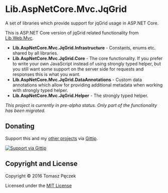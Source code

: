 # Lib.AspNetCore.Mvc.JqGrid

A set of libraries which provide support for jqGrid usage in ASP.NET Core.

This is ASP.NET Core version of jqGrid related functionality from [Lib.Web.Mvc](https://github.com/tpeczek/Lib.Web.Mvc/).

- **Lib.AspNetCore.Mvc.JqGrid.Infrastructure** - Constants, enums etc. shared by all libraries.
- **Lib.AspNetCore.Mvc.JqGrid.Core** - The core functionality. If you prefer to write your own JavaScript instead of using strongly typed helper, but you still want some support on the server side for requests and responses this is what you want.
- **Lib.AspNetCore.Mvc.JqGrid.DataAnnotations** - Custom data annotations which allow for providing additional metadata when working with strongly typed helper.
- **Lib.AspNetCore.Mvc.JqGrid.Helper** - The strongly typed helper.

*This project is currently in pre-alpha status. Only part of the functionality has been migrated.*

## Donating
Support this and my [other projects](https://github.com/tpeczek/) via [Gittip](https://www.gittip.com/tpeczek/).

[![Support via Gittip](https://2.bp.blogspot.com/-hfTLKixXGvw/U-PmH5hGK4I/AAAAAAAAAf8/o94Go42VeZU/s1600/gittip.png)](https://www.gittip.com/tpeczek/)

## Copyright and License

Copyright © 2016 Tomasz Pęczek

Licensed under the [MIT License](https://github.com/tpeczek/Lib.AspNetCore.Mvc.JqGrid/blob/master/LICENSE.md)